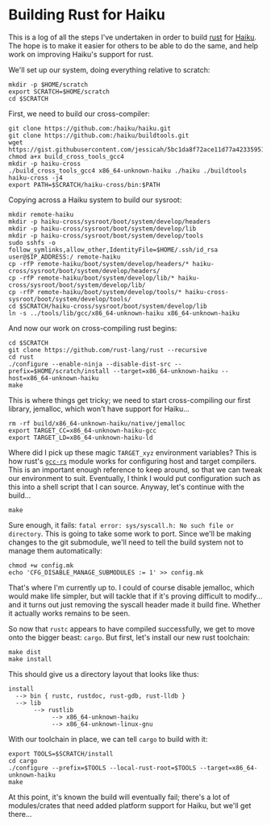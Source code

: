 Building Rust for Haiku
=======================

This is a log of all the steps I've undertaken in order to build [rust](https://www.rust-lang.org/) for
[Haiku](https://www.haiku-os.org/). The hope is to make it easier for others to be able to do the same,
and help work on improving Haiku's support for rust.

We'll set up our system, doing everything relative to scratch:
```
mkdir -p $HOME/scratch
export SCRATCH=$HOME/scratch
cd $SCRATCH
```

First, we need to build our cross-compiler:
```
git clone https://github.com:/haiku/haiku.git
git clone https://github.com:/haiku/buildtools.git
wget https://gist.githubusercontent.com/jessicah/5bc1da8f72ace11d77a42335951242e6/raw/0b5a25f45622df8c21397df561e562fed0e5166b/build_cross_tools_gcc4
chmod a+x build_cross_tools_gcc4
mkdir -p haiku-cross
./build_cross_tools_gcc4 x86_64-unknown-haiku ./haiku ./buildtools haiku-cross -j4
export PATH=$SCRATCH/haiku-cross/bin:$PATH
```

Copying across a Haiku system to build our sysroot:
```
mkdir remote-haiku
mkdir -p haiku-cross/sysroot/boot/system/develop/headers
mkdir -p haiku-cross/sysroot/boot/system/develop/lib
mkdir -p haiku-cross/sysroot/boot/system/develop/tools
sudo sshfs -o follow_symlinks,allow_other,IdentityFile=$HOME/.ssh/id_rsa user@$IP_ADDRESS:/ remote-haiku
cp -rfP remote-haiku/boot/system/develop/headers/* haiku-cross/sysroot/boot/system/develop/headers/
cp -rfP remote-haiku/boot/system/develop/lib/* haiku-cross/sysroot/boot/system/develop/lib/
cp -rfP remote-haiku/boot/system/develop/tools/* haiku-cross-sysroot/boot/system/develop/tools/
cd $SCRATCH/haiku-cross/sysroot/boot/system/develop/lib
ln -s ../tools/lib/gcc/x86_64-unknown-haiku x86_64-unknown-haiku
```

And now our work on cross-compiling rust begins:
```
cd $SCRATCH
git clone https://github.com/rust-lang/rust --recursive
cd rust
./configure --enable-ninja --disable-dist-src --prefix=$HOME/scratch/install --target=x86_64-unknown-haiku --host=x86_64-unknown-haiku
make
```

This is where things get tricky; we need to start cross-compiling our first library, jemalloc, which won't have
support for Haiku...
```
rm -rf build/x86_64-unknown-haiku/native/jemalloc
export TARGET_CC=x86_64-unknown-haiku-gcc
export TARGET_LD=x86_64-unknown-haiku-ld
```

Where did I pick up these magic `TARGET_xyz` environment variables? This is how rust's
[`gcc-rs`](https://github.com/alexcrichton/gcc-rs) module works for configuring host and target compilers. This
is an important enough reference to keep around, so that we can tweak our environment to suit. Eventually, I
think I would put configuration such as this into a shell script that I can source. Anyway, let's continue with
the build...
```
make
```

Sure enough, it fails: `fatal error: sys/syscall.h: No such file or directory`. This is going to take some work
to port. Since we'll be making changes to the git submodule, we'll need to tell the build system not to manage
them automatically:
```
chmod +w config.mk
echo 'CFG_DISABLE_MANAGE_SUBMODULES := 1' >> config.mk
```

That's where I'm currently up to. I could of course disable jemalloc, which would make life simpler, but will
tackle that if it's proving difficult to modify... and it turns out just removing the syscall header made it
build fine. Whether it actually works remains to be seen.

So now that `rustc` appears to have compiled successfully, we get to move onto the bigger beast: `cargo`. But first,
let's install our new rust toolchain:
```
make dist
make install
```

This should give us a directory layout that looks like thus:
```
install
  --> bin { rustc, rustdoc, rust-gdb, rust-lldb }
  --> lib
       --> rustlib
            --> x86_64-unknown-haiku
            --> x86_64-unknown-linux-gnu
```

With our toolchain in place, we can tell `cargo` to build with it:
```
export TOOLS=$SCRATCH/install
cd cargo
./configure --prefix=$TOOLS --local-rust-root=$TOOLS --target=x86_64-unknown-haiku
make
```

At this point, it's known the build will eventually fail; there's a lot of modules/crates that need added platform
support for Haiku, but we'll get there...

